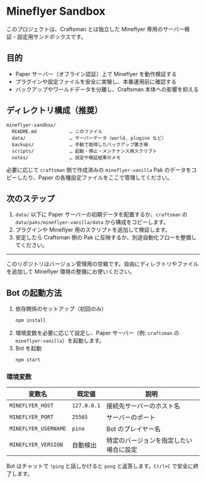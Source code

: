 # Mineflyer Sandbox

このプロジェクトは、Craftsman とは独立した Mineflyer 専用のサーバー検証・設定用サンドボックスです。

## 目的
- Paper サーバー（オフライン認証）上で Mineflyer を動作検証する
- プラグインや設定ファイルを安全に実験し、本番運用前に確認する
- バックアップやワールドデータを分離し、Craftsman 本体への影響を抑える

## ディレクトリ構成（推奨）
```
mineflyer-sandbox/
  README.md            … このファイル
  data/                … サーバーデータ（world, plugins など）
  backups/             … 手動で取得したバックアップ置き場
  scripts/             … 起動・停止・メンテナンス用スクリプト
  notes/               … 設定や検証結果のメモ
```

必要に応じて `craftsman` 側で作成済みの `mineflyer-vanilla` Pak のデータをコピーしたり、Paper の各種設定ファイルをここで管理してください。

## 次のステップ
1. `data/` 以下に Paper サーバーの初期データを配置するか、`craftsman` の `data/paks/mineflyer-vanilla/data` から構成をコピーします。
2. プラグインや Mineflyer 用のスクリプトを追加して検証します。
3. 安定したら Craftsman 側の Pak に反映するか、別途自動化フローを整備してください。

---
このリポジトリはバージョン管理用の空箱です。自由にディレクトリやファイルを追加して Mineflyer 環境の整備にお使いください。

## Bot の起動方法

1. 依存関係のセットアップ（初回のみ）
   ```bash
   npm install
   ```
2. 環境変数を必要に応じて設定し、Paper サーバー（例: `craftsman` の `mineflyer-vanilla`）を起動します。
3. Bot を起動
   ```bash
   npm start
   ```

### 環境変数
| 変数名               | 既定値        | 説明 |
| -------------------- | ------------- | ---- |
| `MINEFLYER_HOST`     | `127.0.0.1`   | 接続先サーバーのホスト名 |
| `MINEFLYER_PORT`     | `25565`       | サーバーのポート |
| `MINEFLYER_USERNAME` | `pino`| Bot のプレイヤー名 |
| `MINEFLYER_VERSION`  | 自動検出      | 特定のバージョンを指定したい場合に設定 |

Bot はチャットで `!ping` と話しかけると `pong` と返答します。`Ctrl+C` で安全に終了します。
